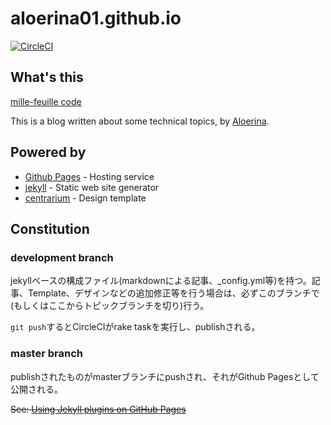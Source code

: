 # aloerina01.github.io

[![CircleCI](https://circleci.com/gh/aloerina01/aloerina01.github.io/tree/development.svg?style=svg)](https://circleci.com/gh/aloerina01/aloerina01.github.io/tree/development)


## What's this
[mille-feuille code](https://aloerina01.github.io/)

This is a blog written about some technical topics, by [Aloerina](https://twitter.com/aloerina_).


## Powered by

* [Github Pages](https://pages.github.com/) - Hosting service
* [jekyll](https://jekyllrb.com/) - Static web site generator
* [centrarium](https://github.com/bencentra/centrarium) - Design template


## Constitution

### development branch
jekyllベースの構成ファイル(markdownによる記事、_config.yml等)を持つ。記事、Template、デザインなどの追加修正等を行う場合は、必ずこのブランチで(もしくはここからトピックブランチを切り)行う。

`git push`するとCircleCIがrake taskを実行し、publishされる。



### master branch

publishされたものがmasterブランチにpushされ、それがGithub Pagesとして公開される。


~~See: [Using Jekyll plugins on GitHub Pages](http://ixti.net/software/2013/01/28/using-jekyll-plugins-on-github-pages.html)~~
